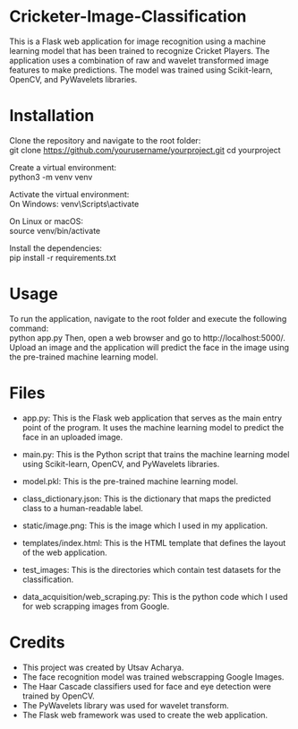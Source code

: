 # Cricketer-Image-Classification
This is a Flask web application for image recognition using a machine learning model that has been trained to recognize Cricket Players. The application uses a combination of raw and wavelet transformed image features to make predictions. The model was trained using Scikit-learn, OpenCV, and PyWavelets libraries.

# Installation

Clone the repository and navigate to the root folder:  
git clone https://github.com/yourusername/yourproject.git
cd yourproject

Create a virtual environment:  
python3 -m venv venv

Activate the virtual environment:  
On Windows:
venv\Scripts\activate

On Linux or macOS:  
source venv/bin/activate

Install the dependencies:  
pip install -r requirements.txt

# Usage
To run the application, navigate to the root folder and execute the following command:  
python app.py
Then, open a web browser and go to http://localhost:5000/.
Upload an image and the application will predict the face in the image using the pre-trained machine learning model.

# Files
* app.py: This is the Flask web application that serves as the main entry point of the program. It uses the machine learning model to predict the face in an uploaded image.

* main.py: This is the Python script that trains the machine learning model using Scikit-learn, OpenCV, and PyWavelets libraries.

* model.pkl: This is the pre-trained machine learning model.

* class_dictionary.json: This is the dictionary that maps the predicted class to a human-readable label.

* static/image.png: This is the image which I used in my application.

* templates/index.html: This is the HTML template that defines the layout of the web application.

* test_images: This is the directories which contain test datasets for the classification.

* data_acquisition/web_scraping.py: This is the python code which I used for web scrapping images from Google.

# Credits
* This project was created by Utsav Acharya.
* The face recognition model was trained webscrapping Google Images.
* The Haar Cascade classifiers used for face and eye detection were trained by OpenCV.
* The PyWavelets library was used for wavelet transform.
* The Flask web framework was used to create the web application.

 



